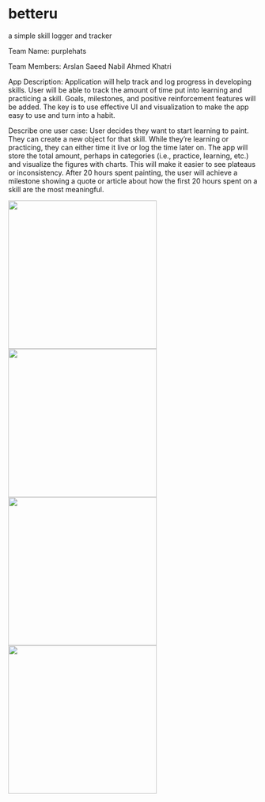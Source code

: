 # betteru
a simple skill logger and tracker

Team Name: purplehats

Team Members: 
Arslan Saeed
Nabil Ahmed Khatri

App Description:
Application will help track and log progress in developing skills. User will be able to track the amount of time put into learning and practicing a skill. Goals, milestones, and positive reinforcement features will be added. The key is to use effective UI and visualization to make the app easy to use and turn into a habit.  

Describe one user case: 
User decides they want to start learning to paint. They can create a new object for that skill. While they’re learning or practicing, they can either time it live or log the time later on. The app will store the total amount, perhaps in categories (i.e., practice, learning, etc.) and visualize the figures with charts. This will make it easier to see plateaus or inconsistency. After 20 hours spent painting, the user will achieve a milestone showing a quote or article about how the first 20 hours spent on a skill are the most meaningful. 

<img src="https://i.imgur.com/tSUpUqW.png" width="300px">
<img src="https://i.imgur.com/fKXU0ps.png" width="300px">
<img src="https://i.imgur.com/FFoqhwm.png" width="300px">
<img src="https://i.imgur.com/UR8SNHh.png" width="300px">
